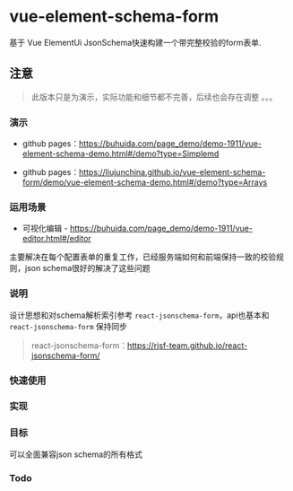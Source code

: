 # vue-element-schema-form
基于 Vue ElementUi JsonSchema快速构建一个带完整校验的form表单.

## 注意
> 此版本只是为演示，实际功能和细节都不完善，后续也会存在调整 。。。

### 演示
* github pages：https://buhuida.com/page_demo/demo-1911/vue-element-schema-demo.html#/demo?type=Simplemd

* github pages：https://liujunchina.github.io/vue-element-schema-form/demo/vue-element-schema-demo.html#/demo?type=Arrays

### 运用场景

* 可视化编辑 - https://buhuida.com/page_demo/demo-1911/vue-editor.html#/editor

主要解决在每个配置表单的重复工作，已经服务端如何和前端保持一致的校验规则，json schema很好的解决了这些问题


### 说明

设计思想和对schema解析索引参考 `react-jsonschema-form`，api也基本和 `react-jsonschema-form` 保持同步
> react-jsonschema-form：https://rjsf-team.github.io/react-jsonschema-form/


### 快速使用


### 实现


### 目标
可以全面兼容json schema的所有格式

### Todo

